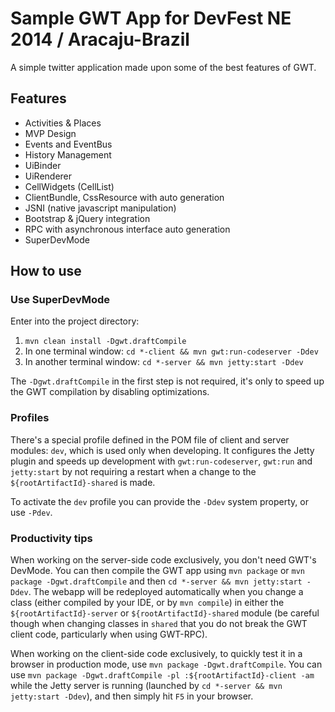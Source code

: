 Sample GWT App for DevFest NE 2014 / Aracaju-Brazil
====================

A simple twitter application made upon some of the best features of GWT.

Features
-------------

* Activities & Places
* MVP Design
* Events and EventBus
* History Management
* UiBinder
* UiRenderer
* CellWidgets (CellList)
* ClientBundle, CssResource with auto generation
* JSNI (native javascript manipulation)
* Bootstrap & jQuery integration
* RPC with asynchronous interface auto generation
* SuperDevMode

How to use
----------

### Use SuperDevMode

Enter into the project directory:

1. `mvn clean install -Dgwt.draftCompile`
2. In one terminal window: `cd *-client && mvn gwt:run-codeserver -Ddev`
3. In another terminal window: `cd *-server && mvn jetty:start -Ddev`

The `-Dgwt.draftCompile` in the first step is not required, it's only to speed up the
GWT compilation by disabling optimizations.

### Profiles

There's a special profile defined in the POM file of client and server modules:
`dev`, which is used only when developing. It configures the Jetty
plugin and speeds up development with `gwt:run-codeserver`, `gwt:run` and
`jetty:start` by not requiring a restart when a change to the
`${rootArtifactId}-shared` is made.

To activate the `dev` profile you can provide the `-Ddev` system property, or
use `-Pdev`.

### Productivity tips

When working on the server-side code exclusively, you don't need GWT's DevMode.
You can then compile the GWT app using `mvn package` or `mvn package -Dgwt.draftCompile`
and then `cd *-server && mvn jetty:start -Ddev`. The
webapp will be redeployed automatically when you change a class (either
compiled by your IDE, or by `mvn compile`) in either the
`${rootArtifactId}-server` or `${rootArtifactId}-shared` module (be careful
though when changing classes in `shared` that you do not break the GWT client
code, particularly when using GWT-RPC).

When working on the client-side code exclusively, to quickly test it in a
browser in production mode, use `mvn package -Dgwt.draftCompile`. You can use
`mvn package -Dgwt.draftCompile -pl :${rootArtifactId}-client -am` while the
Jetty server is running (launched by `cd *-server && mvn jetty:start -Ddev`),
and then simply hit `F5` in your browser.
